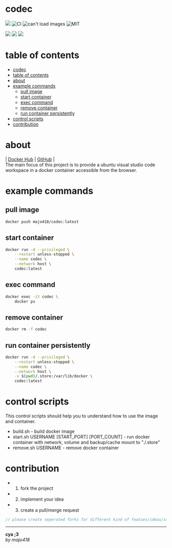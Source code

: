 # codec
[![](https://img.shields.io/docker/image-size/majo418/codec)](https://hub.docker.com/r/majo418/codec)
![CI](https://github.com/majo418/codec/workflows/Image/badge.svg)
![can't load images](https://img.shields.io/badge/dynamic/json?style=plastic&color=orange&label=UnixTime&query=unixtime&suffix=sec&url=http%3A%2F%2Fworldtimeapi.org%2Fapi%2Ftimezone%2FEtc%2FUTC)
![MIT](https://img.shields.io/badge/license-MIT-blue.svg)

![](https://img.shields.io/badge/dynamic/json?color=darkred&label=open%20issues&query=open_issues&suffix=x&url=https%3A%2F%2Fapi.github.com%2Frepos%2Fmajo418%2Fcodec)
![](https://img.shields.io/badge/dynamic/json?color=navy&label=forks&query=forks&suffix=x&url=https%3A%2F%2Fapi.github.com%2Frepos%2Fmajo418%2Fcodec)
![](https://img.shields.io/badge/dynamic/json?color=green&label=subscribers&query=subscribers_count&suffix=x&url=https%3A%2F%2Fapi.github.com%2Frepos%2Fmajo418%2Fcodec)

# table of contents
- [codec](#codec)
- [table of contents](#table-of-contents)
- [about](#about)
- [example commands](#example-commands)
  - [pull image](#pull-image)
  - [start container](#start-container)
  - [exec command](#exec-command)
  - [remove container](#remove-container)
  - [run container persistently](#run-container-persistently)
- [control scripts](#control-scripts)
- [contribution](#contribution)

# about
|
[Docker Hub](https://hub.docker.com/r/majo418/codec)
|
[GitHub](https://github.com/majo418/codec)
|  
The main focus of this project is to provide a ubuntu visual studio code workspace in a docker container accessible from the browser.

# example commands
## pull image
```sh
docker push majo418/codec:latest
```
## start container
```sh
docker run -d --privileged \
    --restart unless-stopped \
    --name codec \
    --network host \
    codec:latest
```
## exec command
```sh
docker exec -it codec \
    docker ps
```
## remove container
```sh
docker rm -f codec
```
## run container persistently
```sh
docker run -d --privileged \
    --restart unless-stopped \
    --name codec \
    --network host \
    -v $(pwd)/.store:/var/lib/docker \
    codec:latest
```

# control scripts
This control scripts should help you to understand how to use the image and container.
 - build.sh - build docker image
 - start.sh USERNAME [START_PORT] [PORT_COUNT] - run docker container with network, volume and backup/cache mount to "./.store"
 - remove.sh USERNAME - remove docker container

# contribution
 - 1. fork the project
 - 2. implement your idea
 - 3. create a pull/merge request
```ts
// please create seperated forks for different kind of featues/ideas/structure changes/implementations
```

---
**cya ;3**  
*by majo418*


